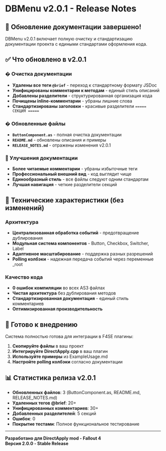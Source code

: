 # DBMenu v2.0.1 - Release Notes

## 🎉 Обновление документации завершено!

DBMenu v2.0.1 включает полную очистку и стандартизацию документации проекта с едиными стандартами оформления кода.

## ✅ Что обновлено в v2.0.1

### � Очистка документации
- **Удалены все теги `@brief`** - переход к стандартному формату JSDoc
- **Унифицированы комментарии к методам** - единый стиль описаний
- **Добавлены разделители** - структурированная организация кода
- **Почищены inline-комментарии** - убраны лишние слова
- **Стандартизированы заголовки** - красивые разделители `===== СЕКЦИЯ =====`

### � Обновленные файлы
- **`ButtonComponent.as`** - полная очистка документации
- **`README.md`** - обновлены описания и примеры
- **`RELEASE_NOTES.md`** - отражены изменения v2.0.1

### 📖 Улучшения документации
- **Более читаемые комментарии** - убраны избыточные теги
- **Профессиональный внешний вид** - код выглядит чище
- **Единообразный стиль** - все файлы следуют одним стандартам
- **Лучшая навигация** - четкие разделители секций

## 🔧 Технические характеристики (без изменений)

### Архитектура
- **Централизованная обработка событий** - предотвращение дублирования
- **Модульная система компонентов** - Button, Checkbox, Switcher, Label
- **Адаптивное масштабирование** - поддержка разных разрешений
- **Polling колбэки** - надежная передача событий через переменные _root

### Качество кода
- **0 ошибок компиляции** во всех AS3 файлах
- **Чистая архитектура** без дублирования методов
- **Стандартизированная документация** - единый стиль комментариев
- **Оптимизированная производительность**

## 🚀 Готово к внедрению

Система полностью готова для интеграции в F4SE плагины:

1. **Скопируйте файлы** в ваш проект
2. **Интегрируйте DirectApply.cpp** в ваш плагин  
3. **Используйте примеры** из ExampleUsage.md
4. **Настройте polling колбэки** согласно документации

## 📊 Статистика релиза v2.0.1

- **Обновленных файлов**: 3 (ButtonComponent.as, README.md, RELEASE_NOTES.md)
- **Удаленных тегов @brief**: 20+
- **Унифицированных комментариев**: 30+
- **Добавленных разделителей**: 5 секций
- **Ошибок**: 0
- **Покрытие тестами**: Полное функциональное тестирование

---

**Разработано для DirectApply mod - Fallout 4**  
**Версия 2.0.0 - Stable Release**
